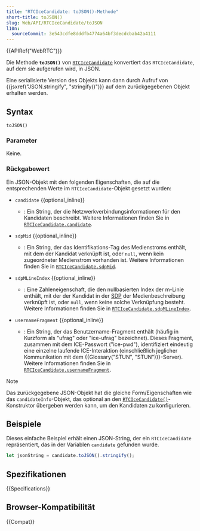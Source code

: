 ```yaml
---
title: "RTCIceCandidate: toJSON()-Methode"
short-title: toJSON()
slug: Web/API/RTCIceCandidate/toJSON
l10n:
  sourceCommit: 3e543cdfe8dddfb4774a64bf3decdcbab42a4111
---
```


{{APIRef("WebRTC")}}

Die Methode **`toJSON()`** von [`RTCIceCandidate`](/de/docs/Web/API/RTCIceCandidate) konvertiert das `RTCIceCandidate`, auf dem sie aufgerufen wird, in JSON.

Eine serialisierte Version des Objekts kann dann durch Aufruf von {{jsxref("JSON.stringify", "stringify()")}} auf dem zurückgegebenen Objekt erhalten werden.

## Syntax

```js-nolint
toJSON()
```

### Parameter

Keine.

### Rückgabewert

<!-- RTCIceCandidateInit in spec -->

Ein JSON-Objekt mit den folgenden Eigenschaften, die auf die entsprechenden Werte im `RTCIceCandidate`-Objekt gesetzt wurden:

- `candidate` {{optional_inline}}
  - : Ein String, der die Netzwerkverbindungsinformationen für den Kandidaten beschreibt.
    Weitere Informationen finden Sie in [`RTCIceCandidate.candidate`](/de/docs/Web/API/RTCIceCandidate/candidate).
- `sdpMid` {{optional_inline}}

  - : Ein String, der das Identifikations-Tag des Medienstroms enthält, mit dem der Kandidat verknüpft ist, oder `null`, wenn kein zugeordneter Medienstrom vorhanden ist.
    Weitere Informationen finden Sie in [`RTCIceCandidate.sdpMid`](/de/docs/Web/API/RTCIceCandidate/sdpMid).

- `sdpMLineIndex` {{optional_inline}}

  - : Eine Zahleneigenschaft, die den nullbasierten Index der m-Linie enthält, mit der der Kandidat in der [SDP](/de/docs/Web/API/WebRTC_API/Protocols#sdp) der Medienbeschreibung verknüpft ist, oder `null`, wenn keine solche Verknüpfung besteht.
    Weitere Informationen finden Sie in [`RTCIceCandidate.sdpMLineIndex`](/de/docs/Web/API/RTCIceCandidate/sdpMLineIndex).

- `usernameFragment` {{optional_inline}}
  - : Ein String, der das Benutzername-Fragment enthält (häufig in Kurzform als "ufrag" oder "ice-ufrag" bezeichnet).
    Dieses Fragment, zusammen mit dem ICE-Passwort ("ice-pwd"), identifiziert eindeutig eine einzelne laufende ICE-Interaktion (einschließlich jeglicher Kommunikation mit dem {{Glossary("STUN", "STUN")}}-Server).
    Weitere Informationen finden Sie in [`RTCIceCandidate.usernameFragment`](/de/docs/Web/API/RTCIceCandidate/usernameFragment).

> [!NOTE]
> Das zurückgegebene JSON-Objekt hat die gleiche Form/Eigenschaften wie das `candidateInfo`-Objekt, das optional an den [`RTCIceCandidate()`](/de/docs/Web/API/RTCIceCandidate/RTCIceCandidate)-Konstruktor übergeben werden kann, um den Kandidaten zu konfigurieren.

## Beispiele

Dieses einfache Beispiel erhält einen JSON-String, der ein `RTCIceCandidate` repräsentiert, das in der Variablen `candidate` gefunden wurde.

```js
let jsonString = candidate.toJSON().stringify();
```

## Spezifikationen

{{Specifications}}

## Browser-Kompatibilität

{{Compat}}
